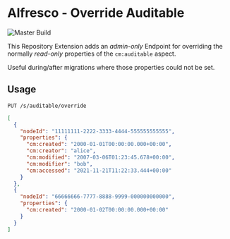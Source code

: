 # Alfresco - Override Auditable

![Master Build](https://github.com/adesso-austria/disable-auditing-aspect/actions/workflows/maven.yml/badge.svg)

This Repository Extension adds an _admin-only_ Endpoint for overriding the normally _read-only_ properties of the ``cm:auditable`` aspect.

Useful during/after migrations where those properties could not be set.

## Usage

```text
PUT /s/auditable/override
```

```json
[
  {
    "nodeId": "11111111-2222-3333-4444-555555555555",
    "properties": {
      "cm:created": "2000-01-01T00:00:00.000+00:00",
      "cm:creator": "alice",
      "cm:modified": "2007-03-06T01:23:45.678+00:00",
      "cm:modifier": "bob",
      "cm:accessed": "2021-11-21T11:22:33.444+00:00"
    }
  },
  {
    "nodeId": "66666666-7777-8888-9999-000000000000",
    "properties": {
      "cm:created": "2000-01-02T00:00:00.000+00:00"
    }
  }
]
```